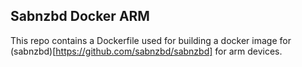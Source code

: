 ## Sabnzbd Docker ARM
This repo contains a Dockerfile used for building a docker image for (sabnzbd)[https://github.com/sabnzbd/sabnzbd] for arm devices.